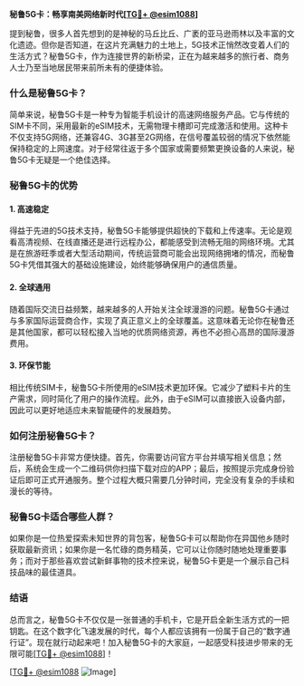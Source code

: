 **秘鲁5G卡：畅享南美网络新时代[[TG💪+ @esim1088](https://t.me/s/esim1088)]**

提到秘鲁，很多人首先想到的是神秘的马丘比丘、广袤的亚马逊雨林以及丰富的文化遗迹。但你是否知道，在这片充满魅力的土地上，5G技术正悄然改变着人们的生活方式？秘鲁5G卡，作为连接世界的新桥梁，正在为越来越多的旅行者、商务人士乃至当地居民带来前所未有的便捷体验。

### 什么是秘鲁5G卡？

简单来说，秘鲁5G卡是一种专为智能手机设计的高速网络服务产品。它与传统的SIM卡不同，采用最新的eSIM技术，无需物理卡槽即可完成激活和使用。这种卡不仅支持5G网络，还兼容4G、3G甚至2G网络，在信号覆盖较弱的情况下依然能保持稳定的上网速度。对于经常往返于多个国家或需要频繁更换设备的人来说，秘鲁5G卡无疑是一个绝佳选择。

### 秘鲁5G卡的优势

#### 1. 高速稳定
得益于先进的5G技术支持，秘鲁5G卡能够提供超快的下载和上传速率。无论是观看高清视频、在线直播还是进行远程办公，都能感受到流畅无阻的网络环境。尤其是在旅游旺季或者大型活动期间，传统运营商可能会出现网络拥堵的情况，而秘鲁5G卡凭借其强大的基础设施建设，始终能够确保用户的通信质量。

#### 2. 全球通用
随着国际交流日益频繁，越来越多的人开始关注全球漫游的问题。秘鲁5G卡通过与多家国际运营商合作，实现了真正意义上的全球覆盖。这意味着无论你在秘鲁还是其他国家，都可以轻松接入当地的优质网络资源，再也不必担心高昂的国际漫游费用。

#### 3. 环保节能
相比传统SIM卡，秘鲁5G卡所使用的eSIM技术更加环保。它减少了塑料卡片的生产需求，同时简化了用户的操作流程。此外，由于eSIM可以直接嵌入设备内部，因此可以更好地适应未来智能硬件的发展趋势。

### 如何注册秘鲁5G卡？

注册秘鲁5G卡非常方便快捷。首先，你需要访问官方平台并填写相关信息；然后，系统会生成一个二维码供你扫描下载对应的APP；最后，按照提示完成身份验证后即可正式开通服务。整个过程大概只需要几分钟时间，完全没有复杂的手续和漫长的等待。

### 秘鲁5G卡适合哪些人群？

如果你是一位热爱探索未知世界的背包客，秘鲁5G卡可以帮助你在异国他乡随时获取最新资讯；如果你是一名忙碌的商务精英，它可以让你随时随地处理重要事务；而对于那些喜欢尝试新鲜事物的技术控来说，秘鲁5G卡更是一个展示自己科技品味的最佳道具。

### 结语

总而言之，秘鲁5G卡不仅仅是一张普通的手机卡，它是开启全新生活方式的一把钥匙。在这个数字化飞速发展的时代，每个人都应该拥有一份属于自己的“数字通行证”。现在就行动起来吧！加入秘鲁5G卡的大家庭，一起感受科技进步带来的无限可能[[TG💪+ @esim1088](https://t.me/s/esim1088)]！

[[TG💪+ @esim1088](https://t.me/s/esim1088) ![Image](https://i.postimg.cc/4NQfJmqS/Snipaste-2025-05-13-00-14-12.png)]